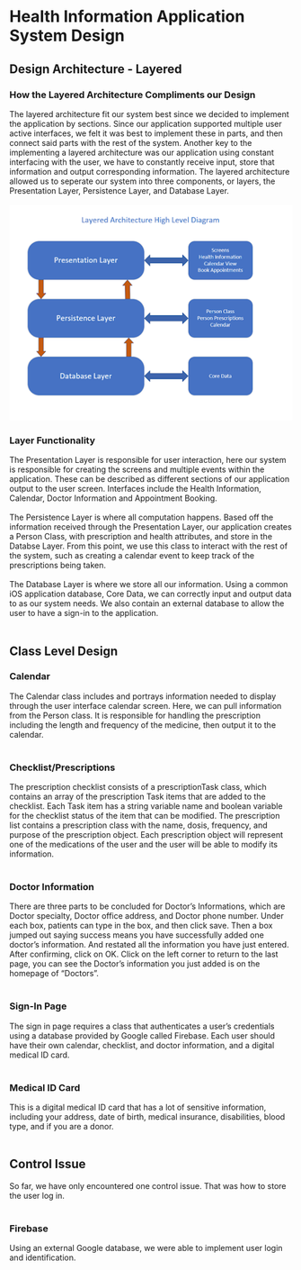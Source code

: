 # Health Information Application System Design

## Design Architecture - Layered

### How the Layered Architecture Compliments our Design
The layered architecture fit our system best since we decided to implement the application by sections. Since our application supported multiple user active interfaces, we felt it was best to implement these in parts, and then connect said parts with the rest of the system. Another key to the implementing a layered architecture was our application using constant interfacing with the user, we have to constantly receive input, store that information and output corresponding information. The layered architecture allowed us to seperate our system into three components, or layers, the Presentation Layer, Persistence Layer, and Database Layer. <br>
<br>
![Layered Architecture](layered.png)
<br>
### Layer Functionality
The Presentation Layer is responsible for user interaction, here our system is responsible for creating the screens and multiple events within the application. These can be described as different sections of our application output to the user screen. Interfaces include the Health Information, Calendar, Doctor Information and Appointment Booking. <br>
<br>
The Persistence Layer is where all computation happens. Based off the information received through the Presentation Layer, our application creates a Person Class, with prescription and health attributes, and store in the Databse Layer. From this point, we use this class to interact with the rest of the system, such as creating a calendar event to keep track of the prescriptions being taken.<br>
<br>
The Database Layer is where we store all our information. Using a common iOS application database, Core Data, we can correctly input and output data to as our system needs. We also contain an external database to allow the user to have a sign-in to the application.<br>
<br>

## Class Level Design

### Calendar
The Calendar class includes and portrays information needed to display through the user interface calendar screen. Here, we can pull information from the Person class. It is responsible for handling the prescription including the length and frequency of the medicine, then output it to the calendar. <br>
<br>

### Checklist/Prescriptions
The prescription checklist consists of a prescriptionTask class, which contains an array of the prescription Task items that are added to the checklist. Each Task item has a string variable name and boolean variable for the checklist status of the item that can be modified. The prescription list contains a prescription class with the name, dosis, frequency, and purpose of the prescription object. Each prescription object will represent one of the medications of the user and the user will be able to modify its information. <br>
<br>

### Doctor Information
There are three parts to be concluded for Doctor’s Informations, which are Doctor specialty, Doctor office address, and Doctor phone number. Under each box, patients can type in the box, and then click save. Then a box jumped out saying success means you have successfully added one doctor’s information. And restated all the information you have just entered. After confirming, click on OK. Click on the left corner to return to the last page, you can see the Doctor’s information you just added is on the homepage of “Doctors”. <br>
<br>

### Sign-In Page
The sign in page requires a class that authenticates a user’s credentials using a database provided by Google called Firebase. Each user should have their own calendar, checklist, and doctor information, and a digital medical ID card. <br>
<br>

### Medical ID Card
This is a digital medical ID card that has a lot of sensitive information, including your address, date of birth, medical insurance, disabilities, blood type, and if you are a donor. <br>
<br>

## Control Issue
So far, we have only encountered one control issue. That was how to store the user log in. <br>
<br>

### Firebase 
Using an external Google database, we were able to implement user login and identification. <br>
<br>




